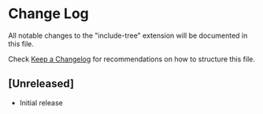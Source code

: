 # Change Log

All notable changes to the "include-tree" extension will be documented in this file.

Check [Keep a Changelog](http://keepachangelog.com/) for recommendations on how to structure this file.

## [Unreleased]

- Initial release